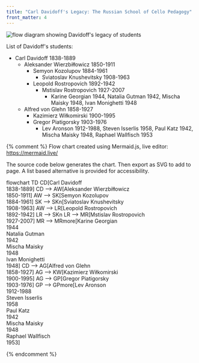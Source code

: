 ```yaml
---
title: "Carl Davidoff's Legacy: The Russian School of Cello Pedagogy"
front_matter: 4
---
```


<img src="{{ '/illustrations/davidoff-legacy-diagram.svg' | relative_url }}" class="img-fluid" alt="flow diagram showing Davidoff's legacy of students">
<div class="visually-hidden" markdown="1"> 

List of Davidoff's students: 

- Carl Davidoff 1838-1889
    - Aleksander Wierzbiłłowicz 1850-1911
        - Semyon Kozolupov 1884-1961
            - Sviatoslav Knushevitsky 1908-1963
        - Leopold Rostropovich 1892-1942
            - Mstislav Rostropovich 1927-2007
                - Karine Georgian 1944, Natalia Gutman 1942, Mischa Maisky 1948, Ivan Monighetti 1948
    - Alfred von Glehn 1858-1927
        - Kazimierz Wiłkomirski 1900-1995
        - Gregor Piatigorsky 1903-1976
            - Lev Aronson 1912-1988, Steven Isserlis 1958, Paul Katz 1942, Mischa Maisky 1948, Raphael Wallfisch 1953

</div>

{% comment %}
Flow chart created using Mermaid.js, 
live editor: https://mermaid.live/

The source code below generates the chart. Then export as SVG to add to page. A list based alternative is provided for accessibility.

flowchart TD
    CD[Carl Davidoff <br>1838-1889]
    CD --> AW[Aleksander Wierzbiłłowicz <br>1850-1911]
    AW --> SK[Semyon Kozolupov <br>1884-1961]
    SK --> SKn[Sviatoslav Knushevitsky <br>1908-1963]
    AW --> LR[Leopold Rostropovich <br>1892-1942]
    LR --> SKn
    LR --> MR[Mstislav Rostropovich <br>1927-2007]
    MR --> MRmore[Karine Georgian <br>1944 <br>Natalia Gutman <br>1942 <br>Mischa Maisky <br>1948 <br>Ivan Monighetti <br>1948]
    CD --> AG[Alfred von Glehn <br>1858-1927]
    AG --> KW[Kazimierz Wiłkomirski <br>1900-1995]
    AG --> GP[Gregor Piatigorsky <br>1903-1976]
    GP --> GPmore[Lev Aronson <br>1912-1988 <br>Steven Isserlis <br>1958 <br>Paul Katz <br>1942 <br>Mischa Maisky <br>1948 <br>Raphael Wallfisch <br>1953]

{% endcomment %}
